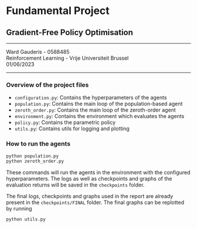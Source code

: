 # Fundamental Project
## Gradient-Free Policy Optimisation

---
Ward Gauderis - 0588485  
Reinforcement Learning - Vrije Universiteit Brussel  
01/06/2023

---

### Overview of the project files

- `configuration.py`: Contains the hyperparameters of the agents
- `population.py`: Contains the main loop of the population-based agent
- `zeroth_order.py`: Contains the main loop of the zeroth-order agent
- `environment.py`: Contains the environment which evaluates the agents
- `policy.py`: Contains the parametric policy
- `utils.py`: Contains utils for logging and plotting

### How to run the agents

```bash
python population.py
python zeroth_order.py
```

These commands will run the agents in the environment with the configured hyperparameters. The logs as well as checkpoints and graphs of the evaluation
returns will be saved in the `checkpoints` folder.

The final logs, checkpoints and graphs used in the report are already present in the `checkpoints/FINAL` folder. The final graphs can be replotted by running

```bash
python utils.py
```